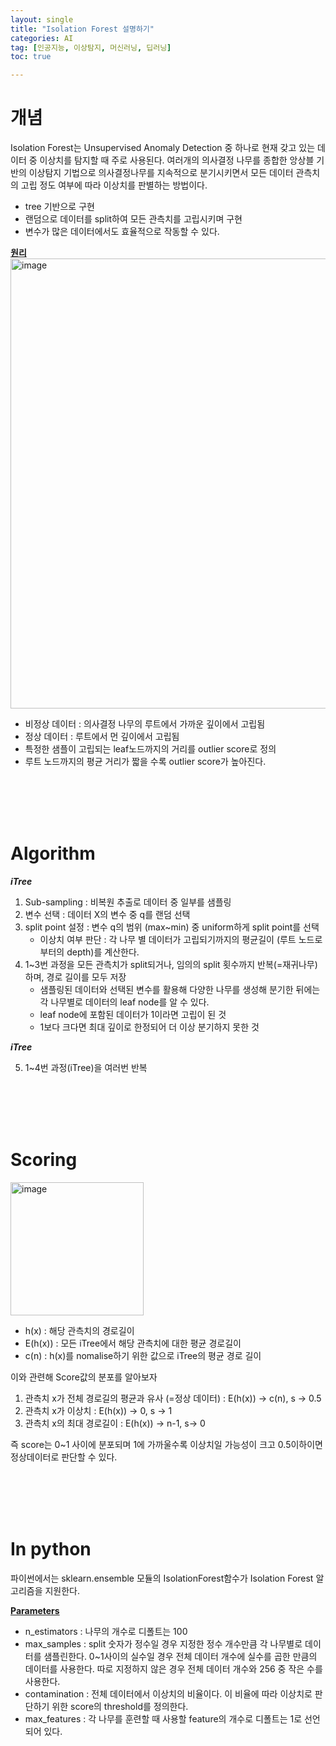 ```yaml
---
layout: single
title: "Isolation Forest 설명하기"
categories: AI
tag: [인공지능, 이상탐지, 머신러닝, 딥러닝]
toc: true

---
```



# 개념
Isolation Forest는 Unsupervised Anomaly Detection 중 하나로 현재 갖고 있는 데이터 중 이상치를 탐지할 때 주로 사용된다. 여러개의 의사결정 나무를 종합한 앙상블 기반의 이상탐지 기법으로 의사결정나무를 지속적으로 분기시키면서 모든 데이터 관측치의 고립 정도 여부에 따라 이상치를 판별하는 방법이다.
- tree 기반으로 구현
- 랜덤으로 데이터를 split하여 모든 관측치를 고립시키며 구현
- 변수가 많은 데이터에서도 효율적으로 작동할 수 있다.

<u><b>원리</b></u>
<img width="720" alt="image" src="https://user-images.githubusercontent.com/97875918/230599292-a0982188-15db-4174-8500-08b8ef87c7d6.png">

- 비정상 데이터 : 의사결정 나무의 루트에서 가까운 깊이에서 고립됨
- 정상 데이터 : 루트에서 먼 깊이에서 고립됨
- 특정한 샘플이 고립되는 leaf노드까지의 거리를 outlier score로 정의
- 루트 노드까지의 평균 거리가 짧을 수록 outlier score가 높아진다.

<br>
<br>
<br>
<br>


# Algorithm

<i><b>iTree</b></i>

1. Sub-sampling : 비복원 추출로 데이터 중 일부를 샘플링
2. 변수 선택 : 데이터 X의 변수 중 q를 랜덤 선택
3. split point 설정 : 변수 q의 범위 (max~min) 중 uniform하게 split point를 선택
    - 이상치 여부 판단 : 각 나무 별 데이터가 고립되기까지의 평균길이 (루트 노드로부터의 depth)를 계산한다.
4. 1~3번 과정을 모든 관측치가 split되거나, 임의의 split 횟수까지 반복(=재귀나무)하며, 경로 길이를 모두 저장
    - 샘플링된 데이터와 선택된 변수를 활용해 다양한 나무를 생성해 분기한 뒤에는 각 나무별로 데이터의 leaf node를 알 수 있다.
    - leaf node에 포함된 데이터가 1이라면 고립이 된 것
    - 1보다 크다면 최대 깊이로 한정되어 더 이상 분기하지 못한 것

<i><b>iTree</b></i>

5. 1~4번 과정(iTree)을 여러번 반복


<br>
<br>
<br>
<br>

# Scoring
<img width="213" alt="image" src="https://user-images.githubusercontent.com/97875918/230606412-fc37d5fb-fc17-41ba-957e-a1f59b9821df.png">

- h(x) : 해당 관측치의 경로길이
- E(h(x)) : 모든 iTree에서 해당 관측치에 대한 평균 경로길이
- c(n) : h(x)를 nomalise하기 위한 값으로 iTree의 평균 경로 길이

이와 관련해 Score값의 분포를 알아보자
1. 관측치 x가 전체 경로길의 평균과 유사 (=정상 데이터) : E(h(x)) -> c(n), s -> 0.5
2. 관측치 x가 이상치 : E(h(x)) -> 0, s -> 1
3. 관측치 x의 최대 경로길이 : E(h(x)) -> n-1, s-> 0

즉 score는 0~1 사이에 분포되며 1에 가까울수록 이상치일 가능성이 크고 0.5이하이면 정상데이터로 판단할 수 있다.


<br>
<br>
<br>
<br>

# In python

파이썬에서는 sklearn.ensemble 모듈의 IsolationForest함수가 Isolation Forest 알고리즘을 지원한다.

<b><u>Parameters</u></b>
- n_estimators : 나무의 개수로 디폴트는 100
- max_samples : split 숫자가 정수일 경우 지정한 정수 개수만큼 각 나무별로 데이터를 샘플린한다. 0~1사이의 실수일 경우 전체 데이터 개수에 실수를 곱한 만큼의 데이터를 사용한다. 따로 지정하지 않은 경우 전체 데이터 개수와 256 중 작은 수를 사용한다.
- contamination : 전체 데이터에서 이상치의 비율이다. 이 비율에 따라 이상치로 판단하기 위한 score의 threshold를 정의한다.
- max_features : 각 나무를 훈련할 때 사용할 feature의 개수로 디폴트는 1로 선언되어 있다.


<br>
<br>
<br>
<br>